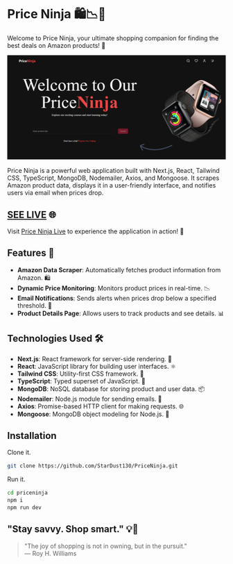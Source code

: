 # Price Ninja 🛍️📉💌

Welcome to Price Ninja, your ultimate shopping companion for finding the best deals on Amazon products! 🎉

![Price Ninja](/public/banner.png)

Price Ninja is a powerful web application built with Next.js, React, Tailwind CSS, TypeScript, MongoDB, Nodemailer, Axios, and Mongoose. It scrapes Amazon product data, displays it in a user-friendly interface, and notifies users via email when prices drop.


## [SEE LIVE](https://price-ninja-stardust.vercel.app)  🌐
Visit [Price Ninja Live](https://price-ninja-stardust.vercel.app) to experience the application in action! 🚀

## Features 🚀

- **Amazon Data Scraper**: Automatically fetches product information from Amazon. 🛍️
- **Dynamic Price Monitoring**: Monitors product prices in real-time. 📉
- **Email Notifications**: Sends alerts when prices drop below a specified threshold. 💌
- **Product Details Page**: Allows users to track products and see details. 📊

## Technologies Used 🛠️

- **Next.js**: React framework for server-side rendering. 🌟
- **React**: JavaScript library for building user interfaces. ⚛️
- **Tailwind CSS**: Utility-first CSS framework. 🎨
- **TypeScript**: Typed superset of JavaScript. 📝
- **MongoDB**: NoSQL database for storing product and user data. 📦
- **Nodemailer**: Node.js module for sending emails. 📧
- **Axios**: Promise-based HTTP client for making requests. 🌐
- **Mongoose**: MongoDB object modeling for Node.js. 📂

## Installation


Clone it.

```sh
git clone https://github.com/StarDust130/PriceNinja.git

```

Run it.

```sh
cd priceninja
npm i
npm run dev
```

## "Stay savvy. Shop smart." 💡🛒

> "The joy of shopping is not in owning, but in the pursuit."  
> — Roy H. Williams